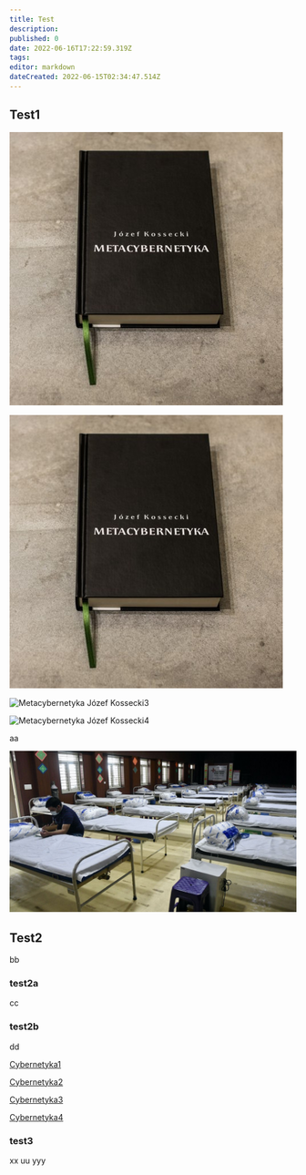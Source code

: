 ```yaml
---
title: Test
description: 
published: 0
date: 2022-06-16T17:22:59.319Z
tags: 
editor: markdown
dateCreated: 2022-06-15T02:34:47.514Z
---
```


## Test1

![Metacybernetyka Józef Kossecki1](/images/metacybernetyka-jozef-kossecki_115_480-1.jpg)

![Metacybernetyka Józef Kossecki2](images/metacybernetyka-jozef-kossecki_115_480-1.jpg)

![Metacybernetyka Józef Kossecki3](/images/metacybernetyka-jozef-kossecki_115_480-1)

![Metacybernetyka Józef Kossecki4](images/metacybernetyka-jozef-kossecki_115_480-1)

aa

![Szpital](/images/20220614_221221_szpital.jpg)

## Test2

bb

### test2a

cc

### test2b

dd

[Cybernetyka1](/Cybernetyka.md)

[Cybernetyka2](Cybernetyka.md)

[Cybernetyka3](/Cybernetyka)

[Cybernetyka4](Cybernetyka)

### test3

xx uu yyy
